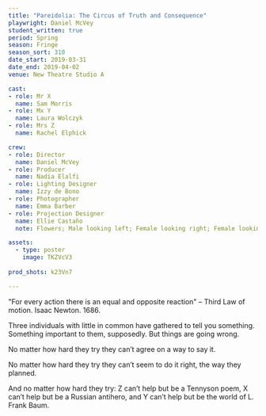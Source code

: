 ```yaml
---
title: "Pareidolia: The Circus of Truth and Consequence"
playwright: Daniel McVey
student_written: true
period: Spring
season: Fringe
season_sort: 310
date_start: 2019-03-31
date_end: 2019-04-02
venue: New Theatre Studio A

cast:
- role: Mr X
  name: Sam Morris
- role: Mx Y
  name: Laura Wolczyk
- role: Mrs Z
  name: Rachel Elphick

crew:
- role: Director
  name: Daniel McVey
- role: Producer
  name: Nadia Elalfi
- role: Lighting Designer
  name: Izzy de Bono
- role: Photographer
  name: Emma Barber
- role: Projection Designer
  name: Ellie Castaño
  note: Flowers; Male looking left; Female looking right; Female looking left with flowers in her hair

assets:
  - type: poster
    image: TKZVcV3
    
prod_shots: k23Vn7

---
```


"For every action there is an equal and opposite reaction"
– Third Law of motion. Isaac Newton. 1686.

Three individuals with little in common have gathered to tell you something. Something important to them, supposedly. But things are going wrong.

No matter how hard they try they can’t agree on a way to say it.

No matter how hard they try they can’t seem to do it right, the way they planned.

And no matter how hard they try:
Z can’t help but be a Tennyson poem,
X can’t help but be a Russian antihero,
and Y can’t help but be the world of L. Frank Baum.
